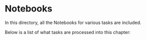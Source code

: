 # Notebooks

In this directory, all the Notebooks for various tasks are included. 

Below is a list of what tasks are processed into this chapter:
